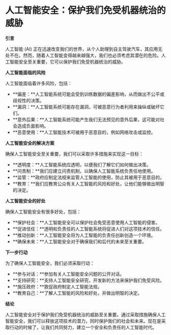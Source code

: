 # 人工智能安全：保护我们免受机器统治的威胁

**引言**

人工智能 (AI) 正在迅速改变我们的世界，从个人助理到自主驾驶汽车，其应用无处不在。然而，随着人工智能变得越来越强大，我们也必须考虑其潜在的危险。人工智能安全至关重要，它可以保护我们免受机器统治的威胁。

**人工智能面临的风险**

人工智能面临着许多风险，包括：

- **偏差：**人工智能系统可能会受到训练数据的偏差影响，从而做出不公平或歧视性的决策。
- **漏洞：**人工智能系统可能存在漏洞，可被恶意行为者利用来操纵或破坏它们。
- **意外后果：**人工智能系统可能产生我们无法预见的意外后果，这可能对社会造成负面影响。
- **恶意使用：**人工智能技术可被用于恶意目的，例如网络攻击或监控。

**人工智能安全的解决方案**

确保人工智能安全至关重要，我们可以采取许多措施来实现这一目标：

- **透明度：**人工智能系统应透明，以便我们了解它们如何做出决策。
- **问责制：**我们应建立问责机制，以确保人工智能系统负责任地使用。
- **监管：**政府应制定法规来监管人工智能的使用，防止其被用于恶意目的。
- **教育：**我们应教育公众有关人工智能的风险和好处，让他们能够做出明智的决定。

**人工智能安全的好处**

确保人工智能安全有很多好处，包括：

- **保护社会：**人工智能安全可以保护社会免受恶意使用人工智能的侵害。
- **促进信任：**透明和负责任的人工智能系统将促进人们对这项技术的信任。
- **推动创新：**人工智能安全将为人工智能的负责任创新创造一个环境。
- **确保未来：**人工智能安全对于确保我们和后代的未来至关重要。

**下一步行动**

为了确保人工智能安全，我们必须采取行动：

- **参与对话：**参加有关人工智能安全问题的公开对话。
- **支持研究：**支持人工智能安全研究，开发新的方法来保护我们免受风险。
- **施压政府：**敦促政府制定人工智能法规。
- **教育自己：**了解人工智能的风险和好处，并做出明智的决定。

**结论**

人工智能安全对于保护我们免受机器统治的威胁至关重要。通过采取措施确保人工智能安全，我们可以释放这项技术的潜力，同时保护我们的社会和未来。现在是采取行动的时候了，让我们共同努力，建立一个安全和负责任的人工智能时代。
